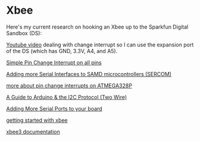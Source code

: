 # Xbee

Here's my current research on hooking an Xbee up to the Sparkfun Digital Sandbox (DS):

[Youtube video](https://www.youtube.com/watch?v=3vjpapdfjwA) dealing with change interrupt so I can use the expansion port of the DS (which has GND, 3.3V, A4, and A5).

[Simple Pin Change Interrupt on all pins](https://playground.arduino.cc/Main/PinChangeInterrupt/)

[Adding more Serial Interfaces to SAMD microcontrollers (SERCOM)](https://docs.arduino.cc/tutorials/communication/SamdSercom)

[more about pin change interrupts on ATMEGA328P](https://baremetalmicro.com/tutorial_avr_digital_io/06-Pin-Change-Interrupts.html)

[A Guide to Arduino & the I2C Protocol (Two Wire)](https://docs.arduino.cc/learn/communication/wire)

[Adding More Serial Ports to your board](https://docs.arduino.cc/tutorials/communication/SoftwareSerialExample)

[getting started with xbee](https://spin.atomicobject.com/2016/07/18/xbee-tutorial/)

[xbee3 documentation](https://www.digi.com/resources/documentation/digidocs/pdfs/90001543.pdf)
